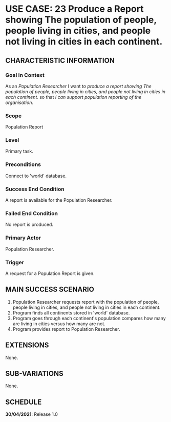 # USE CASE: 23 Produce a Report showing The population of people, people living in cities, and people not living in cities in each continent.

## CHARACTERISTIC INFORMATION

### Goal in Context

As an *Population  Researcher* I want *to produce a report showing The population of people, people living in cities, and people not living in cities in each continent.* so that *I can support population reporting of the organisation.*

### Scope

Population Report

### Level

Primary task.

### Preconditions

Connect to 'world' database.

### Success End Condition

A report is available for the Population Researcher.

### Failed End Condition

No report is produced.

### Primary Actor

Population Researcher.

### Trigger

A request for a Population Report is given.

## MAIN SUCCESS SCENARIO

1. Population Researcher requests report with the population of people, people living in cities, and people not living in cities in each continent.
2. Program finds all continents stored in 'world' database.
3. Program goes through each continent's population compares how many are living in cities versus how many are not.
4. Program provides report to Population Researcher.

## EXTENSIONS

None.

## SUB-VARIATIONS

None.

## SCHEDULE

**30/04/2021**: Release 1.0